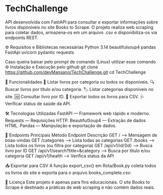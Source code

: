 # TechChallenge

API desenvolvida com FastAPI para consultar e exportar informações sobre livros disponíveis no site Books to Scrape.
O projeto realiza web scraping para coletar dados, armazena-os em um arquivo .csv e disponibiliza-os via endpoints REST.

⚙️ Requisitos e Bibliotecas necessárias
Python 3.14
beautifulsoup4
pandas
FastApi
uvicorn
pydantic
requests



Caso queira baixar pelo prompt de comando (Linux) utilizar esse comando
⚙️ Instalação e Execução pelo github
git clone https://github.com/devMansano/TechChallenge.git
cd TechChallenge


🚀 Funcionalidades
📖 Listar livros por categoria ou todos os disponíveis.
🔍 Buscar livros por título e/ou categoria.
🏷️ Listar categorias disponíveis no site.
🆔 Consultar livro por ID.
💾 Exportar todos os livros para CSV.
🩺 Verificar status de saúde da API.

🛠️ Tecnologias Utilizadas
FastAPI — Framework web rápido e moderno.
Requests — Requisições HTTP.
BeautifulSoup4 — Extração de dados HTML.
Pandas — Manipulação e exportação de dados.


📌 Endpoints Principais
Método	Endpoint	Descrição
GET	/	--> Mensagem de boas-vindas
GET	/categories	--> Lista todas as categorias
GET	/books -->	Lista todos os livros (ou filtra por categoria)
GET	/api/v1/id/{Id} -->	Busca livro por ID
GET	/api/v1/search?title=&category -->	Busca por título e/ou categoria
GET	/api/v1/health -->	Verifica status da API



📤 Exportar para CSV
A função export_csv() em Rota/Book.py coleta todos os livros do site e exporta para o arquivo books_complete.csv:


📄 Licença
Este projeto é apenas para fins educacionais.
O site Books to Scrape é destinado a práticas de web scraping e não contém dados reais.